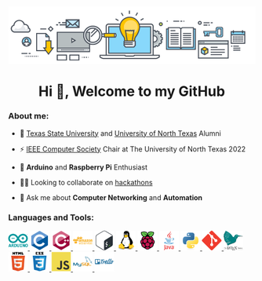 
<img align="center" alt="comp" width="1100" src="images/banner.png"/>

<h1 align="center">Hi 👋, Welcome to my GitHub</h1>

<h3 align="left">About me:</h3>

- 📝 [Texas State University](https://www.psych.txstate.edu/) and [University of North Texas](https://computerscience.engineering.unt.edu/) Alumni

- ⚡ [IEEE Computer Society](https://www.ieee.org/) Chair at The University of North Texas 2022

- 🤖 **Arduino** and **Raspberry Pi** Enthusiast

- 👨‍💻 Looking to collaborate on [hackathons](https://devpost.com/)

- 💬 Ask me about **Computer Networking** and **Automation**


<h3 align="left">Languages and Tools:</h3>
<p align="left">
<a href="https://www.arduino.cc/" target="_blank" rel="noreferrer"> <img src="images/arduino.svg" alt="arduino" width="40" height="40"/> </a>
<a href="https://www.cprogramming.com/" target="_blank" rel="noreferrer"> <img src="images/c.svg" alt="c" width="40" height="40"/> </a>
<a href="https://www.w3schools.com/cpp/" target="_blank" rel="noreferrer"> <img src="images/cpp.svg" alt="cplusplus" width="40" height="40"/> </a>
<a href="https://aws.amazon.com" target="_blank" rel="noreferrer"> <img src="images/aws.svg" alt="aws" width="40" height="40"/> </a>
<a href="https://www.gnu.org/software/bash/" target="_blank" rel="noreferrer"> <img src="images/bash.svg" alt="bash" width="40" height="40"/> </a>
<a href="https://www.linux.org/" target="_blank" rel="noreferrer"> <img src="images/linux.svg" alt="linux" width="40" height="40"/> </a>
<a href="https://www.raspberrypi.org/" target="_blank" rel="noreferrer"> <img src="images/raspberrypi.svg" alt="pi" width="40" height="40"/> </a>
<a href="https://www.java.com" target="_blank" rel="noreferrer"> <img src="images/java.svg" alt="java" width="40" height="40"/> </a>
<a href="https://www.python.org" target="_blank" rel="noreferrer"> <img src="images/python.svg" alt="python" width="40" height="40"/> </a>
<a href="https://git-scm.com/" target="_blank" rel="noreferrer"> <img src="images/git.svg" alt="git" width="40" height="40"/> </a>
<a href="https://www.latex-project.org/" target="_blank" rel="noreferrer"> <img src="images/latex.png" alt="latex" width="40" height="40"/> </a>
<a href="https://www.w3.org/html/" target="_blank" rel="noreferrer"> <img src="images/html.svg" alt="html5" width="40" height="40"/> </a>
<a href="https://www.w3schools.com/css/" target="_blank" rel="noreferrer"> <img src="images/css.svg" alt="css3" width="40" height="40"/> </a>
<a href="https://www.javascript.com/" target="_blank" rel="noreferrer"> <img src="images/javascript.svg" alt="javascript" width="40" height="40"/> </a>
<a href="https://www.mysql.com/" target="_blank" rel="noreferrer"> <img src="images/mysql.svg" alt="mysql" width="40" height="40"/> </a>
<a href="https://trello.com/en-US" target="_blank" rel="noreferrer"> <img src="images/trello.svg" alt="trello" width="40" height="40"/> </a>
</p>


<!-- profile views -->
<!--
<p align="left"> <img src="https://komarev.com/ghpvc/?username=cmg189&label=Profile%20views&color=0e75b6&style=flat" alt="cmg189" /> </p>
-->
